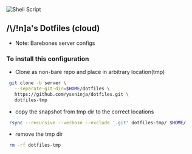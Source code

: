 ![Shell Script](https://img.shields.io/badge/shell_script-%23121011.svg?style=for-the-badge&logo=gnu-bash&logoColor=white)

## /\\/!n]a's Dotfiles (cloud)

- Note: Barebones server configs

### To install this configuration

- Clone as non-bare repo and place in arbitrary location(tmp)
``` sh
 git clone -b server \
   --separate-git-dir=$HOME/dotfiles \
   https://github.com/ysxninja/dotfiles.git \
   dotfiles-tmp
```
- copy the snapshot from tmp dir to the correct locations
```sh
 rsync --recursive --verbose --exclude '.git' dotfiles-tmp/ $HOME/
```

- remove the tmp dir
```sh
 rm -rf dotfiles-tmp
```
